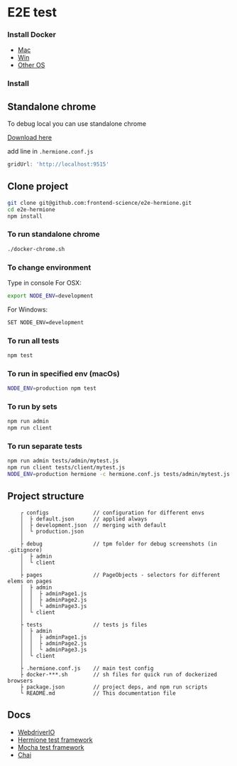 # E2E test

### Install Docker

* [Mac](https://www.docker.com/docker-mac)
* [Win](https://www.docker.com/docker-windows)
* [Other OS](https://www.docker.com)


### Install

## Standalone chrome
To debug local you can use standalone chrome

[Download here](https://sites.google.com/a/chromium.org/chromedriver/getting-started)

add line in `.hermione.conf.js`

```js
gridUrl: 'http://localhost:9515'
```


## Clone project
```bash
git clone git@github.com:frontend-science/e2e-hermione.git
cd e2e-hermione
npm install
```

### To run standalone chrome
```bash
./docker-chrome.sh
```
### To change environment
Type in console
For OSX:
```bash
export NODE_ENV=development
```
For Windows:
```bash
SET NODE_ENV=development
```


### To run all tests
```bash
npm test
```

### To run in specified env (macOs)

```bash
NODE_ENV=production npm test
```

### To run by sets
```bash
npm run admin
npm run client
```
### To run separate tests
```bash
npm run admin tests/admin/mytest.js
npm run client tests/client/mytest.js
NODE_ENV=production hermione -c hermione.conf.js tests/admin/mytest.js
```

## Project structure
```
    ┌ configs              // configuration for different envs
    │  ├ default.json      // applied always
    │  ├ development.json  // merging with default
    │  └ production.json
    │
    ├ debug                // tpm folder for debug screenshots (in .gitignore)
    │  ├ admin
    │  └ client
    │
    ├ pages                // PageObjects - selectors for different elems on pages
    │  ├ admin
    │  │  ├ adminPage1.js
    │  │  ├ adminPage2.js
    │  │  └ adminPage3.js
    │  └ client
    │
    ├ tests                // tests js files
    │  ├ admin
    │  │  ├ adminPage1.js
    │  │  ├ adminPage2.js
    │  │  └ adminPage3.js
    │  └ client
    │
    ├ .hermione.conf.js    // main test config
    ├ docker-***.sh        // sh files for quick run of dockerized browsers
    ├ package.json         // project deps, and npm run scripts
    └ README.md            // This documentation file
```

## Docs
* [WebdriverIO](http://webdriver.io/api.html)
* [Hermione test framework](https://github.com/gemini-testing/hermione)
* [Mocha test framework](http://mochajs.org)
* [Chai](http://chaijs.com/api/)
